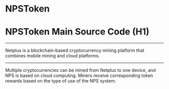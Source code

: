 # NPSToken

# NPSToken Main Source Code (H1)

___
Netplus is a blockchain-based cryptocurrency mining platform that combines mobile mining and cloud platforms.


___
Multiple cryptocurrencies can be mined from Netplus to one device, and NPS is based on cloud computing.
Miners receive corresponding token rewards based on the type of use of the NPS system.